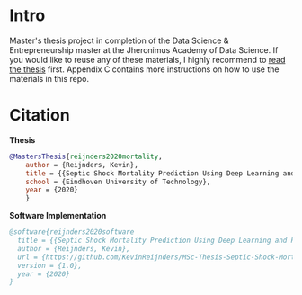 # Intro
Master's thesis project in completion of the Data Science & Entrepreneurship master at the Jheronimus Academy of Data Science. If you would like to reuse any of these materials, I highly recommend to [read the thesis](https://github.com/KevinReijnders/MSc-Thesis-Septic-Shock-Mortality-Prediction/raw/main/MSc%20Thesis%20Reijnders%20-%20Septic%20Shock%20Mortality%20Prediction%20using%20DL%20and%20PFS.pdf) first. Appendix C contains more instructions on how to use the materials in this repo.

# Citation
**Thesis**
```bibtex
@MastersThesis{reijnders2020mortality,
    author = {Reijnders, Kevin},
    title = {{Septic Shock Mortality Prediction Using Deep Learning and Probabilistic Fuzzy Systems}},
    school = {Eindhoven University of Technology},
    year = {2020}
    }
```

**Software Implementation**
```bibtex
@software{reijnders2020software
  title = {{Septic Shock Mortality Prediction Using Deep Learning and Probabilistic Fuzzy Systems: Software Materials}},
  author = {Reijnders, Kevin},
  url = {https://github.com/KevinReijnders/MSc-Thesis-Septic-Shock-Mortality-Prediction},
  version = {1.0},
  year = {2020}
}
```
